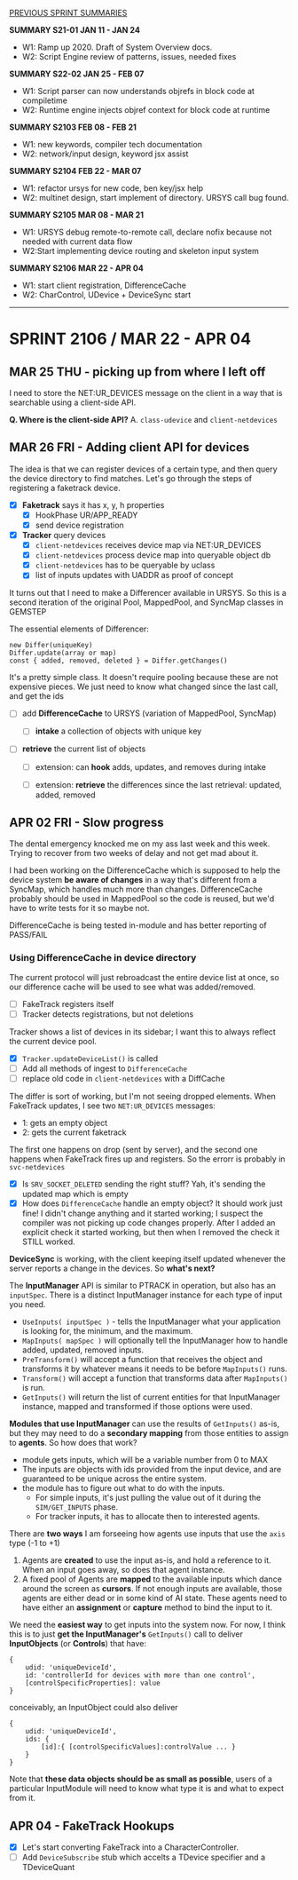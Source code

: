 [PREVIOUS SPRINT SUMMARIES](00-dev-archives/sprint-summaries.md)

**SUMMARY S21-01 JAN 11 - JAN 24**

* W1: Ramp up 2020. Draft of System Overview docs.
* W2: Script Engine review of patterns, issues, needed fixes

**SUMMARY S22-02 JAN 25 - FEB 07**

* W1: Script parser can now understands objrefs in block code at compiletime
* W2: Runtime engine injects objref context for block code at runtime

**SUMMARY S2103 FEB 08 - FEB 21**

* W1: new keywords, compiler tech documentation
* W2: network/input design, keyword jsx assist

**SUMMARY S2104 FEB 22 - MAR 07**

* W1: refactor ursys for new code, ben key/jsx help
* W2: multinet design, start implement of directory. URSYS call bug found.

**SUMMARY S2105 MAR 08 - MAR 21**

* W1: URSYS debug remote-to-remote call, declare nofix because not needed with current data flow
* W2:Start implementing device routing and skeleton input system 

**SUMMARY S2106 MAR 22 - APR 04**

* W1: start client registration, DifferenceCache
* W2: CharControl, UDevice + DeviceSync start

---

# SPRINT 2106 / MAR 22 - APR 04

## MAR 25 THU - picking up from where I left off

I need to store the NET:UR_DEVICES message on the client in a way that is searchable using a client-side API. 

**Q. Where is the client-side API?**
A. `class-udevice` and `client-netdevices` 

## MAR 26 FRI - Adding client API for devices

The idea is that we can register devices of a certain type, and then query the device directory to find matches. Let's go through the steps of registering a faketrack device.

* [x] **Faketrack** says it has x, y, h properties
  * [x] HookPhase UR/APP_READY
  * [x] send device registration
* [x] **Tracker** query devices
  * [x] `client-netdevices` receives device map via NET:UR_DEVICES
  * [x] `client-netdevices` process device map into queryable object db
  * [x] `client-netdevices` has to be queryable by uclass
  * [x] list of inputs updates with UADDR as proof of concept

It turns out that I need to make a Differencer available in URSYS. So this is a second iteration of the original Pool, MappedPool, and SyncMap classes in GEMSTEP

The essential elements of Differencer:

```
new Differ(uniqueKey)
Differ.update(array or map)
const { added, removed, deleted } = Differ.getChanges()
```

It's a pretty simple class. It doesn't require pooling because these are not expensive pieces. We just need to know what changed since the last call, and get the ids

* [ ] add **DifferenceCache** to URSYS (variation of MappedPool, SyncMap)

  * [ ] **intake** a collection of objects with unique key

* [ ] **retrieve** the current list of objects

  * [ ] extension: can **hook** adds, updates, and removes during intake
  * [ ] extension: **retrieve** the differences since the last retrieval: updated, added, removed

  

## APR 02 FRI - Slow progress

The dental emergency knocked me on my ass last week and this week. Trying to recover from two weeks of delay and not get mad about it.

I had been working on the DifferenceCache which is supposed to help the device system **be aware of changes** in a way that's different from a SyncMap, which handles much more than changes. DifferenceCache probably should be used in MappedPool so the code is reused, but we'd have to write tests for it so maybe not.

DifferenceCache is being tested in-module and has better reporting of PASS/FAIL

### Using DifferenceCache in device directory

The current protocol will just rebroadcast the entire device list at once, so our difference cache will be used to see what was added/removed.

* [ ] FakeTrack registers itself
* [ ] Tracker detects registrations, but not deletions

Tracker shows a list of devices in its sidebar; I want this to always reflect the current device pool.

* [x] `Tracker.updateDeviceList()` is called 
* [ ] Add all methods of ingest to `DifferenceCache`
* [ ] replace old code in `client-netdevices` with a DiffCache

The differ is sort of working, but I'm not seeing dropped elements. When FakeTrack updates, I see two `NET:UR_DEVICES` messages:

* 1: gets an empty object
* 2: gets the current faketrack

The first one happens on drop (sent by server), and the second one happens when FakeTrack fires up and registers. So the errorr is probably in `svc-netdevices`

* [x] Is `SRV_SOCKET_DELETED` sending the right stuff? Yah, it's sending the updated map which is empty
* [x] How does `DifferenceCache` handle an empty object? It should work just fine! I didn't change anything and it started working; I suspect the compiler was not picking up code changes properly. After I added an explicit check it started working, but then when I removed the check it STILL worked.

**DeviceSync** is working, with the client keeping itself updated whenever the server reports a change in the devices. So **what's next?**

The **InputManager** API is similar to PTRACK in operation, but also has an `inputSpec`. There is a distinct InputManager instance for each type of input you need.

* `UseInputs( inputSpec )` - tells the InputManager what your application is looking for, the minimum, and the maximum. 
* `MapInputs( mapSpec )` will optionally tell the InputManager how to handle added, updated, removed inputs. 
* `PreTransform()` will accept a function that receives the object and transforms it by whatever means it needs to be before `MapInputs()` runs. 
* `Transform()` will accept a function that transforms data after `MapInputs()` is run. 
* `GetInputs()` will return the list of current entities for that InputManager instance, mapped and transformed if those options were used. 

**Modules that use InputManager** can use the results of `GetInputs()` as-is, but they may need to do a **secondary mapping** from those entities to assign to **agents**. So how does that work?

* module gets inputs, which will be a variable number from 0 to MAX
* The inputs are objects with ids provided from the input device, and are guaranteed to be unique across the entire system.
* the module has to figure out what to do with the inputs. 
  * For simple inputs, it's just pulling the value out of it during the `SIM/GET_INPUTS` phase. 
  * For tracker inputs, it has to allocate then to interested agents.

There are **two ways** I am forseeing how agents use inputs that use the `axis` type (-1 to +1)

1. Agents are **created** to use the input as-is, and hold a reference to it. When an input goes away, so does that agent instance. 
2. A fixed pool of Agents are **mapped** to the available inputs which dance around the screen as **cursors**. If not enough inputs are available, those agents are either dead or in some kind of AI state. These agents need to have either an **assignment** or **capture** method to bind the input to it.

We need the **easiest way** to get inputs into the system now. For now, I think this is to just **get the InputManager's** `GetInputs()` call to deliver **InputObjects** (or **Controls**) that have:

```
{ 
	udid: 'uniqueDeviceId',
	id: 'controllerId for devices with more than one control',
	[controlSpecificProperties]: value
}
```

conceivably, an InputObject could also deliver 

```
{ 
	udid: 'uniqueDeviceId',
	ids: {
		[id]:{ [controlSpecificValues]:controlValue ... }
	}
}
```

Note that **these data objects should be as small as possible**, users of a particular InputModule will need to know what type it is and what to expect from it.

## APR 04 - FakeTrack Hookups

* [x] Let's start converting FakeTrack into a CharacterController. 
* [ ] Add `DeviceSubscribe` stub which accelts a TDevice specifier and a TDeviceQuant